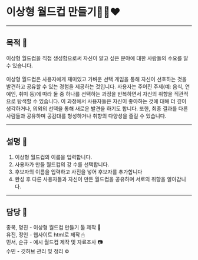 # 이상형 월드컵 만들기👩🏻❤
___
## 목적 🔎
이상형 월드컵을 직접 생성함으로써 자신이 알고 싶은 분야에 대한 사람들의 수요를 알 수 있습니다.<br><br>
이상형 월드컵은 사용자에게 재미있고 가벼운 선택 게임을 통해 자신이 선호하는 것을 발견하고 공유할 수 있는 경험을 제공하는 것입니다. 사용자는 주어진 주제(예: 음식, 연예인, 취미 등)에 따라 둘 중 하나를 선택하는 과정을 반복하면서 자신의 취향을 직관적으로 탐색할 수 있습니다. 이 과정에서 사용자들은 자신이 좋아하는 것에 대해 더 깊이 생각하거나, 의외의 선택을 통해 새로운 발견을 하기도 합니다. 또한, 최종 결과를 다른 사람들과 공유하며 공감대를 형성하거나 취향의 다양성을 즐길 수 있습니다.

___
## 설명 📰
1. 이상형 월드컵의 이름을 입력합니다.
2. 사용자가 만들 월드컵의 강 수를 선택합니다.
3. 후보자의 이름을 입력하고 사진을 넣어 후보자를 추가합니다
4. 완성 후 다른 사용자들과 자신이 만든 월드컵을 공유하며 서로의 취향을 알아갑니다.
___
## 담당 👤
종복, 명진 - 이상형 월드컵 만들기 툴 제작 🔧<br>
유진, 정인 - 웹사이트 html로 제작 🖱<br>
민서, 순규 - 예시 월드컵 제작 및 자료조사 📷<br>
수민 - 깃허브 관리 및 정리 ⚙<br>
